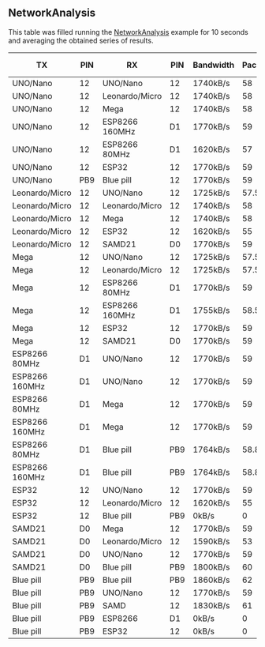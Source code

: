 ## NetworkAnalysis
This table was filled running the [NetworkAnalysis](../../../../examples/ARDUINO/Local/SoftwareBitBang/NetworkAnalysis) example for 10 seconds and averaging the obtained series of results.

| TX             | PIN | RX             | PIN | Bandwidth | Packets/s | Success rate |
|----------------|-----|----------------|-----|-----------|-----------|--------------|
| UNO/Nano       | 12  | UNO/Nano       | 12  | 1740kB/s  | 58        | 100%         |
| UNO/Nano       | 12  | Leonardo/Micro | 12  | 1740kB/s  | 58        | 100%         |
| UNO/Nano       | 12  | Mega           | 12  | 1740kB/s  | 58        | 100%         |
| UNO/Nano       | 12  | ESP8266 160MHz | D1  | 1770kB/s  | 59        | 100%         |
| UNO/Nano       | 12  | ESP8266 80MHz  | D1  | 1620kB/s  | 57        | 98.28%       |
| UNO/Nano       | 12  | ESP32          | 12  | 1770kB/s  | 59        | 99.00%       |
| UNO/Nano       | PB9 | Blue pill      | 12  | 1770kB/s  | 59        | 100%         |
| Leonardo/Micro | 12  | UNO/Nano       | 12  | 1725kB/s  | 57.5      | 100%         |
| Leonardo/Micro | 12  | Leonardo/Micro | 12  | 1740kB/s  | 58        | 100%         |
| Leonardo/Micro | 12  | Mega           | 12  | 1740kB/s  | 58        | 100%         |
| Leonardo/Micro | 12  | ESP32          | 12  | 1620kB/s  | 55        | 91.00%       |
| Leonardo/Micro | 12  | SAMD21         | D0  | 1770kB/s  | 59        | 100%         |
| Mega           | 12  | UNO/Nano       | 12  | 1725kB/s  | 57.5      | 100%         |
| Mega           | 12  | Leonardo/Micro | 12  | 1725kB/s  | 57.5      | 100%         |
| Mega           | 12  | ESP8266 80MHz  | D1  | 1770kB/s  | 59        | 100%         |
| Mega           | 12  | ESP8266 160MHz | D1  | 1755kB/s  | 58.5      | 99.5%        |
| Mega           | 12  | ESP32          | 12  | 1770kB/s  | 59        | 99.00%       |
| Mega           | 12  | SAMD21         | D0  | 1770kB/s  | 59        | 100%         |
| ESP8266 80MHz  | D1  | UNO/Nano       | 12  | 1770kB/s  | 59        | 100%         |
| ESP8266 160MHz | D1  | UNO/Nano       | 12  | 1770kB/s  | 59        | 100%         |
| ESP8266 80MHz  | D1  | Mega           | 12  | 1770kB/s  | 59        | 100%         |
| ESP8266 160MHz | D1  | Mega           | 12  | 1770kB/s  | 59        | 100%         |
| ESP8266 80MHz  | D1  | Blue pill      | PB9 | 1764kB/s  | 58.8      | 98%          |
| ESP8266 160MHz | D1  | Blue pill      | PB9 | 1764kB/s  | 58.8      | 98%          |
| ESP32          | 12  | UNO/Nano       | 12  | 1770kB/s  | 59        | 100%         |
| ESP32          | 12  | Leonardo/Micro | 12  | 1620kB/s  | 55        | 91.00%       |
| ESP32          | 12  | Blue pill      | PB9 | 0kB/s     | 0         | 0%           |
| SAMD21         | D0  | Mega           | 12  | 1770kB/s  | 59        | 100%         |
| SAMD21         | D0  | Leonardo/Micro | 12  | 1590kB/s  | 53        | 88.68%       |
| SAMD21         | D0  | UNO/Nano       | 12  | 1770kB/s  | 59        | 99.00%       |
| SAMD21         | D0  | Blue pill      | PB9 | 1800kB/s  | 60        | 100%         |
| Blue pill      | PB9 | Blue pill      | PB9 | 1860kB/s  | 62        | 100%         |
| Blue pill      | PB9 | UNO/Nano       | 12  | 1770kB/s  | 59        | 99.5%        |
| Blue pill      | PB9 | SAMD           | 12  | 1830kB/s  | 61        | 100%         |
| Blue pill      | PB9 | ESP8266        | D1  | 0kB/s     |  0        | 0%           |
| Blue pill      | PB9 | ESP32          | 12  | 0kB/s     |  0        | 0%           |
